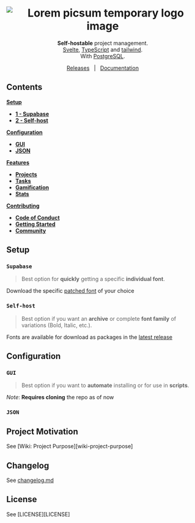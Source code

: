 <h1 align="center">
  <img src="https://picsum.photos/400/300" alt="Lorem picsum temporary logo image" />
</h1>

<div align="center">

  **Self-hostable** project management.<br>
  [Svelte][svelte], [TypeScript][ts] and [tailwind][tailwind].<br>
  With [PostgreSQL][postgres].<br>

  [Releases][releases]&nbsp;&nbsp;&nbsp;|&nbsp;&nbsp;&nbsp;[Documentation][docs]

</div>

## Contents

[**Setup**](#setup)
  * [**1 - Supabase**](#supabase)
  * [**2 - Self-host**](#self-host)

[**Configuration**](#configuration)
  * [**GUI**](#config-gui)
  * [**JSON**](#config-json)

[**Features**](#features)
  * [**Projects**](#features-projects)
  * [**Tasks**](#features-tasks)
  * [**Gamification**](#features-gamification)
  * [**Stats**](#features-stats)

[**Contributing**](#contributing)
  * [**Code of Conduct**](#contributing-code-of-conduct)
  * [**Getting Started**](#contributing-getting-started)
  * [**Community**](#contributing-community)


## Setup

### `Supabase`

> Best option for **quickly** getting a specific **individual font**.

Download the specific [patched font](#patched-fonts) of your choice

### `Self-host`

> Best option if you want an **archive** or complete **font family** of variations (Bold, Italic, etc.).

Fonts are available for download as packages in the [latest release](https://github.com/ryanoasis/nerd-fonts/releases/latest)

## Configuration

### `GUI`

> Best option if you want to **automate** installing or for use in **scripts**.

_Note_: **Requires cloning** the repo as of now

### `JSON`




## Project Motivation

See [Wiki: Project Purpose][wiki-project-purpose]


## Changelog

See [changelog.md](changelog.md)

## License

See [LICENSE][LICENSE]

[docs]:https://github.com/mdlsvensson/liddy/wiki
[releases]:https://github.com/mdlsvensson/liddy/releases
[svelte]:https://github.com/sveltejs/svelte
[ts]:https://github.com/microsoft/TypeScript
[tailwind]:https://github.com/tailwindlabs/tailwindcss
[postgres]:https://www.postgresql.org/
